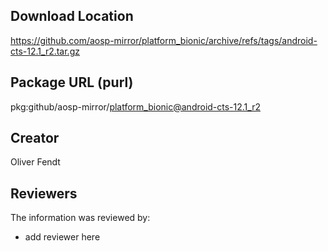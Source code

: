 ## Download Location

https://github.com/aosp-mirror/platform_bionic/archive/refs/tags/android-cts-12.1_r2.tar.gz

## Package URL (purl)

pkg:github/aosp-mirror/platform_bionic@android-cts-12.1_r2

## Creator

Oliver Fendt

## Reviewers

The information was reviewed by:

* add reviewer here
